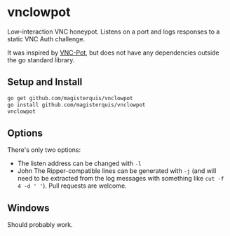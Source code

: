 vnclowpot
=========
Low-interaction VNC honeypot.  Listens on a port and logs responses to a static
VNC Auth challenge.

It was inspired by [VNC-Pot](https://github.com/SepehrHml/VNC-Pot), but does
not have any dependencies outside the go standard library.

Setup and Install
-----------------
```bash
go get github.com/magisterquis/vnclowpot
go install github.com/magisterquis/vnclowpot
vnclowpot
```

Options
-------
There's only two options:
- The listen address can be changed with `-l`
- John The Ripper-compatible lines can be generated with `-j` (and will need
  to be extracted from the log messages with something like `cut -f 4 -d ' '`).
Pull requests are welcome.

Windows
-------
Should probably work.

